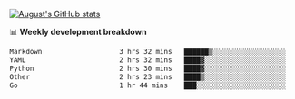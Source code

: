 
[![August's GitHub stats](https://github-readme-stats.vercel.app/api?username=zou-weidong&show_icons=true&theme=radical)](https://github.com/zou-weidong)


📊 **Weekly development breakdown**
<!--START_SECTION:waka-->

```txt
Markdown                   3 hrs 32 mins   ██████▒░░░░░░░░░░░░░░░░░░   25.69 %
YAML                       2 hrs 32 mins   ████▓░░░░░░░░░░░░░░░░░░░░   18.43 %
Python                     2 hrs 30 mins   ████▓░░░░░░░░░░░░░░░░░░░░   18.22 %
Other                      2 hrs 23 mins   ████▒░░░░░░░░░░░░░░░░░░░░   17.38 %
Go                         1 hr 44 mins    ███░░░░░░░░░░░░░░░░░░░░░░   12.59 %
```

<!--END_SECTION:waka-->
